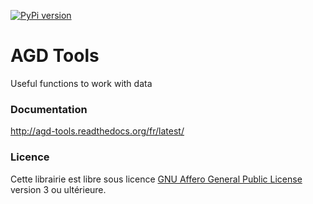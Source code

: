 ﻿[![PyPi version](https://img.shields.io/pypi/v/agd_tools.svg)](https://pypi.python.org/pypi/agd_tools/)

# AGD Tools

Useful functions to work with data


### Documentation

http://agd-tools.readthedocs.org/fr/latest/

### Licence

Cette librairie est libre sous licence [GNU Affero General Public License](http://www.gnu.org/licenses/agpl.html) version 3 ou ultérieure.